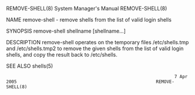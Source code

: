 REMOVE-SHELL(8)                                               System Manager's Manual                                              REMOVE-SHELL(8)

NAME
       remove-shell - remove shells from the list of valid login shells

SYNOPSIS
       remove-shell shellname [shellname...]

DESCRIPTION
       remove-shell  operates  on the temporary files /etc/shells.tmp and /etc/shells.tmp2 to remove the given shells from the list of valid login
       shells, and copy the result back to /etc/shells.

SEE ALSO
       shells(5)

                                                                    7 Apr 2005                                                     REMOVE-SHELL(8)
